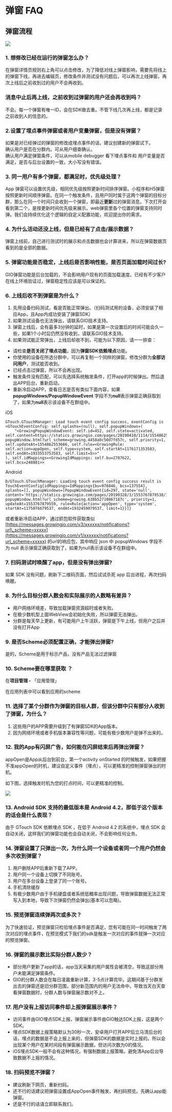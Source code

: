 # 弹窗 FAQ

## **弹窗流程**

![](../.gitbook/assets/image%20%287%29.png)

### **1. 想修改已经在运行的弹窗怎么办？**

在弹窗详情页规则右上角可以点击修改，为了降低对线上弹窗影响，需要先将线上的弹窗下线，再进去编辑页，修改条件并测试没有问题后，可以再次上线弹窗，再次上线后之前收到过的用户不会再收到。

### 消息中止后再上线，之前收到过弹窗的用户还会再收到吗？

不会。每一个弹窗有唯一ID，会在SDK做去重。不管下线几次再上线，都是记录之前收到人的信息的。

### 2.设置了埋点事件弹窗或者用户变量弹窗，但是没有弹窗？

如果是对已经弹过的弹窗的修改成埋点事件的话，建议创建新的弹窗试下。  
确认用户是否在分群内。可从用户细查确认。  
确认用户满足弹窗条件，可以从mobile debugger 看下埋点事件和 用户变量是否满足，是否与后台设置的一致，大小写没有错误。

### **3. 同一用户有多个弹窗，都满足时，优先级处理？**

App 弹窗可以设置优先级，相同优先级按照更新时间排序弹窗。小程序和H5弹窗按照更新时间顺序弹窗。在同一个触发条件，且用户同时属于这两个弹窗的目标分群，那么在同一个时间只会收到一个弹窗，即最近**更新**过的弹窗消息。下次打开会看到第二个，是按更新时间优先级来展示。web弹窗里各个位置的弹窗支持同时弹。我们会持续优化这个逻辑的自定义配置功能，欢迎提出你的需求。

### **4. 为什么活动还没上线，但是已经有了点击/展示数据？**

弹窗上线前，自己进行测试时的展示和点击数据也会计算进来，所以在弹窗数据页看到的是全部的数据。

### 5. 弹窗功能是否稳定，上线后是否影响性能，是否页面加载时间过长?

GIO弹窗功能是后台加载的，不会影响用户现有的页面加载速度。已经有不少客户在线上环境验证过，弹窗稳定性应该是可以保证的。

### **6. 上线后收不到弹窗是为什么？**

1. 先用设备扫码测试，看是否能正常弹出。（扫码测试用的设备，必须安装了相应App，且App内成功安装了弹窗SDK）
2. 如果测试设备也无法弹出，请联系GIO技术支持。
3. 弹窗上线后，会有最多3分钟的延时，如果是第一次设置后的时间可能会久一些，如果1个小时后仍然没有收到，请联系GIO技术支持。
4. 如果测试能正常弹出，上线后却收不到，可能为以下原因，请一一排查：

* 请检查**是否关闭了埋点功能**，因为**弹窗SDK依赖埋点**功能。
* 你使用的设备在所选分群中，可以再复制一个同样的弹窗，修改分群为**全部访问用户**，测试能否收到。
* 已经点击过弹窗，所以不会再出现。
* 触发条件没有匹配，可以先选择系统触发条件，打开app的时候弹出。然后退出APP后台，重新启动。
* 重新冷启动APP，查看日志是否有类似下面内容，如果**popupWindows/PopupWindowEvent** 字段不为**null**表示弹窗正确获取到了，如果为**null**表示该设备不在群组中。

iOS

```text
GTouch.GTouchManager: Load touch event config success, eventConfig is <GTouchEventConfig: self.splashs=(null), self.popupWindows=(
    "<GrowingPopupWindowEvent: self.id=452, self.state=activated, self.content=https://statics.growingio.com/pages/20190410/1114/1554862553584/1554862553584-popupWindow.html?url_scheme=growing.4458a0c50d7fd57c, self.priority=1, self.updateAt=1554862553666, self.rule=<GrowingRule: self.action=appOpen, self.type=system, self.startAt=1176171353583, self.endAt=1933553753583, self.limit=5>>"
), self.idMappings=<GrowingIdMappings: self.bu=2787622, self.bcs=248881>>
```

Android

```text
D/GTouch.GTouchManager: Loading touch event config success result is TouchEventConfig{idMappings=IdMappings{bu=976846, bcs=137554}, splashs=[], popupWindows=[PopupWindowEvent{id=297, state='null', content='https://statics.growingio.com/pages/20190328/3/1553767879538/1553767879538-popupWindow.html?url_scheme=growing.638b52710867187c', priority=1, updateAt=1553767879559, rule=Rule{action='appOpen', type='system', startAt=1175076679537, endAt=1932459079537, limit=1}}]}
```

或者重新冷启动APP，通过抓包软件获取类似[https://messages.growingio.com/v3/xxxxxx/notifications?url\_scheme=xxxxx](https://messages.growingio.com/v1/xxxxxx/notifications?url_scheme=xxxxx) 的url的响应包，其中响应 json 中 popupWindows 字段不为 null 表示弹窗正确获取到了，如果为null表示该设备不在群组中。

### **7. 扫码测试时唤醒了app，但是没有弹出弹窗?**

如果 SDK 没有问题，刷新下二维码页面，然后试试杀死 app 后台进程，再次扫码唤醒。

### 8. 为什么目标分群人数会和实际展示的人数略有差异？

* 用户网络环境差，导致加载弹窗资源超时或者失败。
* 在极少数机型上面WebView会初始化失败，所以弹窗无法弹出。
* 分群是每天早上更新，有可能用户上午活跃，弹窗是下午上线，但用户之后并没有打开App

### 9. 是否Scheme必须配置正确，才能弹出弹窗?

是的，Scheme是用于标示产品，没有产品无法过滤弹窗

### 10. Scheme要在哪里获取 ？

在**项目管理 -** 「应用管理」

在应用列表中可以看到应用的scheme

### 11. 选择了某个分群作为弹窗的目标人群，但该分群中只有部分人收到了弹窗，为什么？

1. 这些用户的APP需要升级到了有弹窗SDK的App版本。
2. 因为网络环境或者手机版本兼容性等问题，可能有极少数用户是弹不出来的。

### 12. 我的App有闪屏广告，如何能在闪屏结束后再弹出弹窗？

appOpen是App从后台到前台，第一个activity onStarted 的时候触发，如果把握不准appOpen的时机，建议自定义事件（埋点），可以更精准的控制弹窗弹出的时机。

如下图，选择触发时机为您的打点时间，可以更精准的控制。

![](../.gitbook/assets/image%20%2842%29.png)

### **13. Android SDK 支持的最低版本是 Android 4.2，那低于这个版本的话会是什么表现？**

由于 GTouch SDK 依赖埋点 SDK ，在低于 Android 4.2 的系统中，埋点 SDK 会自动关闭，这样我们的弹窗功能也会自动关闭，不会影响任何业务。

### 14. 弹窗设置了只弹出一次，为什么同一个设备或者同一个用户仍然会多次收到弹窗？

1. 用户删除APP后重新下载了APP。
2. 用户同一个设备上切换了不同账号。 
3. 用户在多台设备上登录了同一个账号。
4. 手机清除缓存 
5. 有极少数用户由于手机硬盘或者系统低概率出现问题，导致弹窗数据无法正常写入到本地，导致下次弹窗仍然会弹出\(基本可以忽略\)。

### 15. 预览弹窗连续弹两次或多次？

  为了快速验证，预览弹窗只检验埋点事件是否满足，您有可能在同一时间触发了两次对应的埋点事件，在预览模式下我们的sdk是触发一次对应的事件就弹一次对应的预览弹窗。

### 16. 弹窗的展示数比实际分群人数少？

* 部分用户更新了app的话，app当天采集的用户属性会被清空，导致这部分用户未能满足弹窗条件。
* GIO的分群人数会在每日凌晨重新计算，3-5点计算完毕。这期间基于分群发出去的弹窗还是旧分群范围，部分新范围内的用户无法命中，导致当天白天查看弹窗数据时，分群人数与弹窗展示数对不上。

### 17. 用户没有上报访问事件却上报弹窗展示事件？

* 访问事件由GIO埋点SDK上报，弹窗展示事件由GIO触达SDK上报，这是两个SDK。
* 埋点SDK数据上报策略默认为30秒一次，安卓用户打开APP后立马清后台的话，埋点的数据是不会上报上来的，但弹窗SDK的数据是实时上报的。所以会出现某个用户在某时间段有弹窗展示数据，但访问次数为0的情况。
* iOS埋点SDK一般不会有这种情况，有强制数据上报策略，避免清App后台导致数据不上报的情况。

### 18. 扫码预览不弹窗？

* 建议刷新下网页，重新扫码。
* 还不行的话建议把弹窗设置成AppOpen事件触发，再扫码预览。先确认app能弹窗。
* 还是不行的话请立即联系我们。










